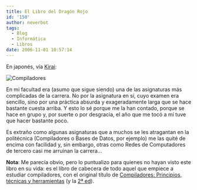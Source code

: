 ```yaml
---
title: El Libro del Dragón Rojo
id: '150'
author: neverbot
tags:
  - Blog
  - Informática
  - Libros
date: 2006-11-01 10:57:14
---
```


En japonés, vía [Kirai](http://www.kirainet.com/el-aho-sethi-ullman-en-japones/):

![Compiladores](./Compiladores.jpg "Compiladores")

En mi facultad era (asumo que sigue siendo) una de las asignaturas más complicadas de la carrera. No por la asignatura en sí, cuyo examen era sencillo, sino por una práctica absurda y exageradamente larga que se hace bastante cuesta arriba. Y esto lo sé porque me la han contado, porque se hace en grupo y, por suerte o por desgracia, el año que me tocó a mí tuve que hacer bastante poco.

Es extraño como algunas asignaturas que a muchos se les atragantan en la politécnica (Compiladores o Bases de Datos, por ejemplo) me las quité de encima con facilidad y, sin embargo, otras como Redes de Computadores de tercero casi me arruinan la carrera...

**Nota**: Me parecía obvio, pero lo puntualizo para quienes no hayan visto este libro en su vida: es el libro de cabecera de todo aquel que empiece a estudiar compiladores, con el original título de [Compiladores: Principios, técnicas y herramientas](http://search.barnesandnoble.com/booksearch/isbnInquiry.asp?z=y&EAN=9780201100884&itm=2) (y la [2ª ed](http://search.barnesandnoble.com/booksearch/isbnInquiry.asp?z=y&EAN=9780321486813&itm=1)).